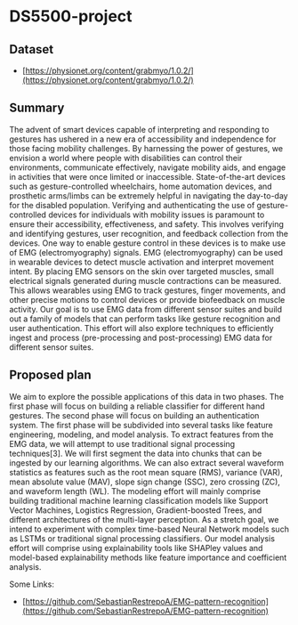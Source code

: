 # DS5500-project

## Dataset

- [https://physionet.org/content/grabmyo/1.0.2/](https://physionet.org/content/grabmyo/1.0.2/)

## Summary

The advent of smart devices capable of interpreting and responding to gestures has ushered in a
new era of accessibility and independence for those facing mobility challenges. By harnessing the
power of gestures, we envision a world where people with disabilities can control their environments,
communicate effectively, navigate mobility aids, and engage in activities that were once limited or
inaccessible. State-of-the-art devices such as gesture-controlled wheelchairs, home automation devices,
and prosthetic arms/limbs can be extremely helpful in navigating the day-to-day for the disabled
population.
Verifying and authenticating the use of gesture-controlled devices for individuals with mobility
issues is paramount to ensure their accessibility, effectiveness, and safety. This involves verifying and
identifying gestures, user recognition, and feedback collection from the devices.
One way to enable gesture control in these devices is to make use of EMG (electromyography)
signals. EMG (electromyography) can be used in wearable devices to detect muscle activation and
interpret movement intent. By placing EMG sensors on the skin over targeted muscles, small electrical
signals generated during muscle contractions can be measured. This allows wearables using EMG to
track gestures, finger movements, and other precise motions to control devices or provide biofeedback
on muscle activity.
Our goal is to use EMG data from different sensor suites and build out a family of models that can
perform tasks like gesture recognition and user authentication. This effort will also explore techniques
to efficiently ingest and process (pre-processing and post-processing) EMG data for different sensor
suites.

## Proposed plan

We aim to explore the possible applications of this data in two phases. The first phase will focus on
building a reliable classifier for different hand gestures. The second phase will focus on building an
authentication system.
The first phase will be subdivided into several tasks like feature engineering, modeling, and model
analysis. To extract features from the EMG data, we will attempt to use traditional signal processing
techniques[3]. We will first segment the data into chunks that can be ingested by our learning
algorithms. We can also extract several waveform statistics as features such as the root mean square
(RMS), variance (VAR), mean absolute value (MAV), slope sign change (SSC), zero crossing (ZC),
and waveform length (WL).
The modeling effort will mainly comprise building traditional machine learning classification models
like Support Vector Machines, Logistics Regression, Gradient-boosted Trees, and different architectures
of the multi-layer perception. As a stretch goal, we intend to experiment with complex time-based
Neural Network models such as LSTMs or traditional signal processing classifiers. Our model analysis
effort will comprise using explainability tools like SHAPley values and model-based explainability
methods like feature importance and coefficient analysis.


Some Links:
- [https://github.com/SebastianRestrepoA/EMG-pattern-recognition](https://github.com/SebastianRestrepoA/EMG-pattern-recognition)
